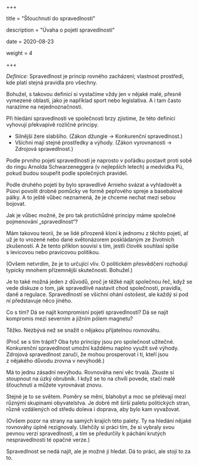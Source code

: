 +++

title = "Šťouchnutí do spravedlnosti"

description = "Úvaha o pojetí spravedlnosti"

date = 2020-08-23

weight = 4

+++

_Definice:_ Spravedlnost je princip rovného zacházení; vlastnost prostředí, kde platí stejná pravidla pro všechny.

Bohužel, s&nbsp;takovou definicí si vystačíme vždy jen v&nbsp;nějaké malé, přesně vymezené oblasti, jako je například sport nebo legislativa. A&nbsp;i tam často narazíme na nejednoznačnosti.

Při hledání spravedlnosti ve společnosti brzy zjistíme, že této definici vyhovují překvapivě rozličné principy.

- Silnější žere slabšího. (Zákon džungle → Konkurenční spravedlnost.)
- Všichni mají stejné prostředky a výhody. (Zákon vyrovnanosti → Zdrojová spravedlnost.)

Podle prvního pojetí spravedlnosti je naprosto v&nbsp;pořádku postavit proti sobě do ringu Arnolda Schwarzeneggera (v nejlepších letech) a medvídka Pú, pokud budou soupeřit podle společných pravidel.

Podle druhého pojetí by bylo spravedlivé Arnieho svázat a vyhladovět a Púovi povolit drobné pomůcky ve formě pepřového spreje a basebalové pálky. A to ještě vůbec neznamená, že je chceme nechat mezi sebou bojovat.

Jak je vůbec možné, že pro tak protichůdné principy máme společné pojmenování „spravedlnost“?

Mám takovou teorii, že se lidé přirozeně kloní k&nbsp;jednomu z&nbsp;těchto pojetí, ať už je to vrozené nebo dané světonázorem poskládaným ze životních zkušeností. A že tento příklon souvisí s&nbsp;tím, jestli člověk souhlasí spíše s&nbsp;levicovou nebo pravicovou politikou.

(Ovšem netvrdím, že je to určující vliv. O politickém přesvědčení rozhodují typicky mnohem přízemnější skutečnosti. Bohužel.)

Je to také možná jeden z&nbsp;důvodů, proč je těžké najít společnou řeč, když se vede diskuze o tom, jak spravedlivě nastavit chod společnosti, pravidla, daně a regulace. Spravedlností se všichni ohání ostošest, ale každý si pod ní představuje něco jiného.

Co s&nbsp;tím? Dá se najít kompromisní pojetí spravedlnosti? Dá se najít kompromis mezi severním a jižním pólem magnetu?

Těžko. Nezbývá než se snažit o nějakou přijatelnou rovnováhu.

(Proč se s&nbsp;tím trápit? Oba tyto principy jsou pro společnost užitečné. Konkurenční spravedlnost umožní každému naplno využít své výhody. Zdrojová spravedlnost zaručí, že mohou prosperovat i ti, kteří jsou z&nbsp;nějakého důvodu zrovna v&nbsp;nevýhodě.)

Má to jednu zásadní nevýhodu. Rovnováha není věc trvalá. Zkuste si stoupnout na úzký obrubník. I když se to na chvíli povede, stačí malé šťouchnutí a můžete vyrovnávat znovu.

Stejné je to se světem. Poměry se mění, blahobyt a moc se přelévají mezi různými skupinami obyvatelstva. Je dobré mít širší paletu politických stran, různě vzdálených od středu doleva i doprava, aby bylo kam vyvažovat.

(Ovšem pozor na strany na samých krajích této palety. Ty na hledání nějaké rovnováhy úplně rezignovaly. Ulehčily si práci tím, že si vybraly svou pevnou verzi spravedlnosti, a tím se předurčily k&nbsp;páchání krutých nespravedlností té opačné verze.)

Spravedlnost se nedá najít, ale je možné ji hledat. Dá to práci, ale stojí to za to.
